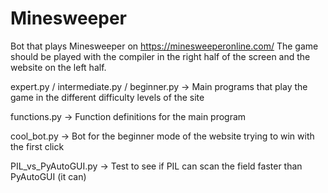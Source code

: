# Minesweeper

Bot that plays Minesweeper on https://minesweeperonline.com/
The game should be played with the compiler in the right half of the screen and the website on the left half.

expert.py / intermediate.py / beginner.py -> Main programs that play the game in the different difficulty levels of the site

functions.py -> Function definitions for the main program

cool_bot.py -> Bot for the beginner mode of the website trying to win with the first click

PIL_vs_PyAutoGUI.py -> Test to see if PIL can scan the field faster than PyAutoGUI (it can)
